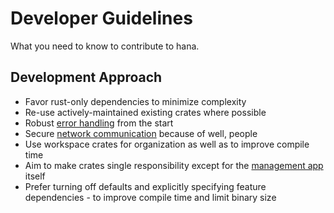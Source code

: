# Developer Guidelines
What you need to know to contribute to hana.
## Development Approach
- Favor rust-only dependencies to minimize complexity
- Re-use actively-maintained existing crates where possible
- Robust [error handling](../architecture/error_handling.md) from the start
- Secure [network communication](../architecture/network_security.md) because of well, people
- Use workspace crates for organization as well as to improve compile time
- Aim to make crates single responsibility except for the [management app](../architecture/application.md) itself
- Prefer turning off defaults and explicitly specifying feature dependencies - to improve compile time and limit binary size
